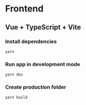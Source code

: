 # Frontend
## Vue + TypeScript + Vite

### Install dependencies
```shell
yarn
```

### Run app in development mode
```shell
yarn dev
```

### Create production folder
```shell
yarn build
```
